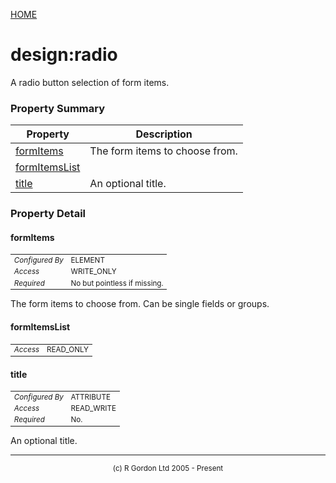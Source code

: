 [HOME](../../../../../README.md)
# design:radio

A radio button selection of form items.

### Property Summary

| Property | Description |
| -------- | ----------- |
| [formItems](#propertyformitems) | The form items to choose from. | 
| [formItemsList](#propertyformitemslist) |  | 
| [title](#propertytitle) | An optional title. | 


### Property Detail
#### formItems <a name="propertyformitems"></a>

<table style='font-size:smaller'>
      <tr><td><i>Configured By</i></td><td>ELEMENT</td></tr>
      <tr><td><i>Access</i></td><td>WRITE_ONLY</td></tr>
      <tr><td><i>Required</i></td><td>No but pointless if missing.</td></tr>
</table>

The form items to choose from. Can be single fields or
groups.

#### formItemsList <a name="propertyformitemslist"></a>

<table style='font-size:smaller'>
      <tr><td><i>Access</i></td><td>READ_ONLY</td></tr>
</table>



#### title <a name="propertytitle"></a>

<table style='font-size:smaller'>
      <tr><td><i>Configured By</i></td><td>ATTRIBUTE</td></tr>
      <tr><td><i>Access</i></td><td>READ_WRITE</td></tr>
      <tr><td><i>Required</i></td><td>No.</td></tr>
</table>

An optional title.


-----------------------

<div style='font-size: smaller; text-align: center;'>(c) R Gordon Ltd 2005 - Present</div>
